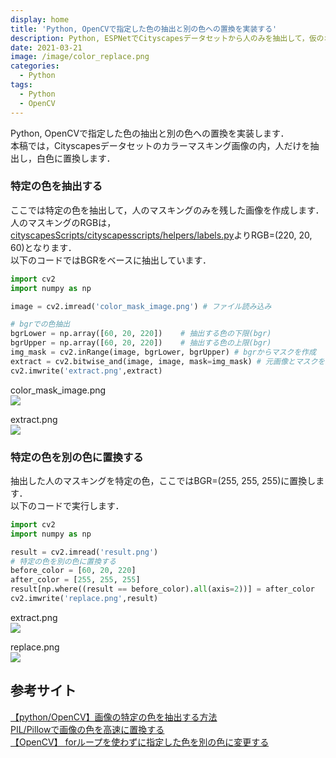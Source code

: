 ```yaml
---
display: home
title: 'Python, OpenCVで指定した色の抽出と別の色への置換を実装する'
description: Python, ESPNetでCityscapesデータセットから人のみを抽出して，仮のオリジナルデータを生成します．
date: 2021-03-21
image: /image/color_replace.png
categories: 
  - Python
tags:
  - Python
  - OpenCV
---
```


Python, OpenCVで指定した色の抽出と別の色への置換を実装します．<br>
本稿では，Cityscapesデータセットのカラーマスキング画像の内，人だけを抽出し，白色に置換します．
<!-- more -->

### 特定の色を抽出する
ここでは特定の色を抽出して，人のマスキングのみを残した画像を作成します．<br>
人のマスキングのRGBは，[cityscapesScripts/cityscapesscripts/helpers/labels.py](https://github.com/mcordts/cityscapesScripts/blob/master/cityscapesscripts/helpers/labels.py)よりRGB=(220, 20, 60)となります．<br>
以下のコードではBGRをベースに抽出しています．<br>

```python
import cv2
import numpy as np

image = cv2.imread('color_mask_image.png') # ファイル読み込み

# bgrでの色抽出
bgrLower = np.array([60, 20, 220])    # 抽出する色の下限(bgr)
bgrUpper = np.array([60, 20, 220])    # 抽出する色の上限(bgr)
img_mask = cv2.inRange(image, bgrLower, bgrUpper) # bgrからマスクを作成
extract = cv2.bitwise_and(image, image, mask=img_mask) # 元画像とマスクを合成
cv2.imwrite('extract.png',extract)
```

color_mask_image.png<br>
![](/image/color_mask_image.png)<br>

extract.png<br>
![](/image/extract.png)


### 特定の色を別の色に置換する
抽出した人のマスキングを特定の色，ここではBGR=(255, 255, 255)に置換します．<br>
以下のコードで実行します．<br>
```python
import cv2
import numpy as np

result = cv2.imread('result.png')
# 特定の色を別の色に置換する
before_color = [60, 20, 220]
after_color = [255, 255, 255]
result[np.where((result == before_color).all(axis=2))] = after_color
cv2.imwrite('replace.png',result)
```

extract.png<br>
![](/image/extract.png)<br>

replace.png<br>
![](/image/replace.png)


## 参考サイト
[【python/OpenCV】画像の特定の色を抽出する方法](https://rikoubou.hatenablog.com/entry/2019/02/21/190310)<br>
[PIL/Pillowで画像の色を高速に置換する](https://qiita.com/pashango2/items/d6dda5f07109ee5b6163)<br>
[【OpenCV】 forループを使わずに指定した色を別の色に変更する](http://ni4muraano.hatenablog.com/entry/2017/05/15/000000)